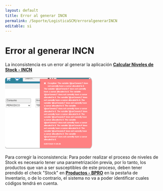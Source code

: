 ```yaml
---
layout: default
title: Error al generar INCN
permalink: /Soporte/LogisticaSCM/erroralgenerarINCN
editable: si
---
```

# Error al generar INCN

La inconsistencia es un error al generar la aplicación [**Calcular Niveles de Stock - INCN**](http://docs.oasiscom.com/Operacion/scm/inventarios/inivel/incn) 

![](incn.png)  

Para corregir la inconsistencia: Para poder realizar el proceso de niveles de Stock es necesario tener una parametrización previa, por lo tanto, los productos que van a ser susceptibles de este proceso, deben tener prendido el check "Stock" en  [**Productos - BPRO**](http://docs.oasiscom.com/Operacion/movil/bpro) en la pestaña de Inventario, o de lo contrario, el sistema no va a poder identificar cuales códigos tendrá en cuenta.
